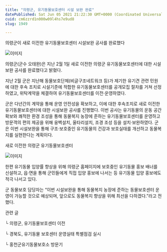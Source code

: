 ```yaml
---
title: "의령군, 유기동물보호센터 시설 보완 완료"
datePublished: Sat Jun 05 2021 21:22:30 GMT+0000 (Coordinated Universal Time)
cuid: cm6zzrd1n000w09l4hs7e9ud8
slug: 1949

---
```



의령군이 새로 이전한 유기동물보호센터 시설보완 공사를 완료했다

![이미지](https://cdn.hashnode.com/res/hashnode/image/upload/v1739248677289/0a280cad-d1c4-4332-9560-7fff003c3b22.jpeg)

의령군(군수 오태완)은 지난 2월 1일 새로 이전한 의령군 유기동물보호센터에 대한 시설보완 공사를 완료했다고 밝혔다.

지난 2월 군은 지난해 동물보호단체(비글구조네트워크 등)가 제기한 유기견 관련 민원에 대한 후속 조치로 시설기준에 적합한 유기동물보호센터를 공개모집 절차를 거쳐 선정하였고, 위탁계약을 체결하여 유기동물보호센터를 이전·운영하였다.

군은 다년간의 계약을 통해 운영 안전성을 확보하고, 이에 대한 후속조치로 새로 이전한 유기동물보호센터에 대한 시설보완 공사를 진행했다. 이번 공사는 유기동물의 운동 공간 확보와 쾌적한 환경 조성을 통해 동물복지 농장에 준하는 유기동물보호센터를 운영하고 방문객의 편의 제공을 위해 웅벽설치, 울타리설치, 조경 조성 등을 설치·보완하였다. 군은 이번 시설보완을 통해 구조·보호중인 유기동물의 건강과 보호실태를 개선하고 동물복지를 실현한다는 계획이다.

새로 이전한 의령군 유기동물보호센터

![이미지](https://cdn.hashnode.com/res/hashnode/image/upload/v1739248680706/c32fd7b9-06c3-4256-89a6-a3f247220103.jpeg)

한편 유기동물 입양률 향상을 위해 의령군 홈페이지에 보호중인 유기동물 홍보 배너를 신설하고, 읍·면을 통해 군민들에게 직접 입양 홍보에 나서는 등 유기동물 입양 홍보에도 적극 나서고 있다.

군 동물보호 담당자는 “이번 시설보완을 통해 동물복지 농장에 준하는 동물보호센터 운영이 가능할 것으로 예상되며, 앞으로도 동물복지 향상을 위해 최선을 다하겠다.”라고 전했다.

관련 글

└ 의령군, 유기동물보호센터 이전

└ 경북도, 유기동물 보호센터 운영실태 특별점검 실시

└ 홍천군유기동물보호소 방문기